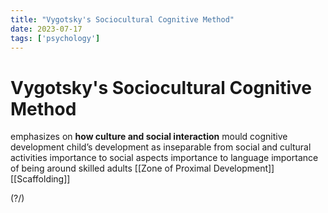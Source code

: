 ```yaml
---
title: "Vygotsky's Sociocultural Cognitive Method"
date: 2023-07-17
tags: ['psychology']
---
```

# Vygotsky's Sociocultural Cognitive Method
emphasizes on **how culture and social interaction** mould cognitive development
child’s development as inseparable from social and cultural activities
importance to social aspects
importance to language
importance of being around skilled adults 
[[Zone of Proximal Development]]
[[Scaffolding]]

(?/)